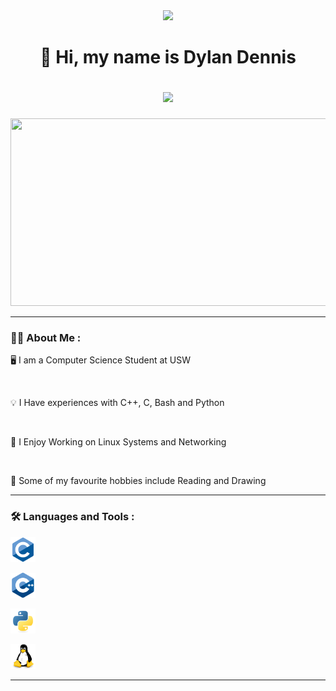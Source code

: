 <div id="header" align="center">

 <img src="https://i.giphy.com/media/v1.Y2lkPTc5MGI3NjExZTluczZsdmlyZGoyZDYybTBjcDQxYmh2Zzl1MGViNDlwNDJpb3R5dSZlcD12MV9pbnRlcm5hbF9naWZfYnlfaWQmY3Q9Zw/WoWm8YzFQJg5i/giphy.gif" width="100"/>

 <h1>

  👋 Hi, my name is Dylan Dennis

  <img src="https://media.giphy.com/media/hvRJCLFzcasrR4ia7z/giphy.gif" width="30px"/>

 </h1>

</div>

<div align="center">

 <img src="https://media.giphy.com/media/26tn33aiTi1jkl6H6/giphy.gif" width="600" height="300"/>

</div>


---


### :woman_technologist: About Me :

🖥️ I am a Computer Science Student at USW

<br>

💡 I Have experiences with C++, C, Bash and Python

<br>

🐧 I Enjoy Working on Linux Systems and Networking

<br>

📖 Some of my favourite hobbies include Reading and Drawing


---


### :hammer_and_wrench: Languages and Tools :

<div>

 <img src="https://github.com/devicons/devicon/blob/master/icons/c/c-original.svg" title="C" alt="C" width="40" height="40"/>&nbsp;
 

 <img src="https://github.com/devicons/devicon/blob/master/icons/cplusplus/cplusplus-original.svg" title="C++" alt="C++" width="40" height="40"/>&nbsp;

 <img src="https://github.com/devicons/devicon/blob/master/icons/python/python-original.svg" title="Python" alt="Python" width="40" height="40"/>&nbsp;

 <img src="https://github.com/devicons/devicon/blob/master/icons/linux/linux-original.svg" title="Linux" alt="Linux" width="40" height="40"/>&nbsp;


</div>


---


<!---

Dylan-D-999/Dylan-D-999 is a ✨ special ✨ repository because its `README.md` (this file) appears on your GitHub profile.

You can click the Preview link to take a look at your changes.

--->
